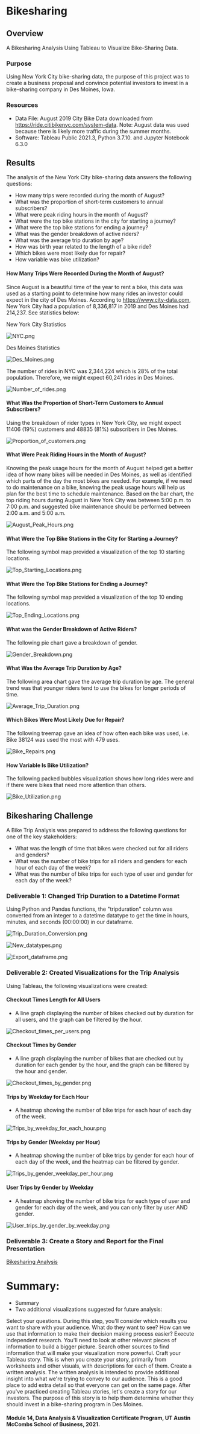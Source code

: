 # Bikesharing

## Overview
A Bikesharing Analysis Using Tableau to Visualize Bike-Sharing Data.

### Purpose
Using New York City bike-sharing data, the purpose of this project was to create a business proposal and convince potential investors to invest in a bike-sharing company in Des Moines, Iowa. 

### Resources

- Data File: August 2019 City Bike Data downloaded from https://ride.citibikenyc.com/system-data. Note: August data was used because there is likely more traffic during the summer months.
- Software: Tableau Public 2021.3, Python 3.7.10. and Jupyter Notebook 6.3.0 

## Results

The analysis of the New York City bike-sharing data answers the following questions:

- How many trips were recorded during the month of August?
- What was the proportion of short-term customers to annual subscribers?
- What were peak riding hours in the month of August?
- What were the top bike stations in the city for starting a journey?
- What were the top bike stations for ending a journey?
- What was the gender breakdown of active riders?
- What was the average trip duration by age?
- How was birth year related to the length of a bike ride?
- Which bikes were most likely due for repair?
- How variable was bike utilization? 

#### How Many Trips Were Recorded During the Month of August?

Since August is a beautiful time of the year to rent a bike, this data was used as a starting point to determine how many rides an investor could expect in the city of Des Moines. According to https://www.city-data.com, New York City had a population of 8,336,817 in 2019 and Des Moines had 214,237. See statistics below: 

New York City Statistics

![NYC.png](https://github.com/KimberlyCrawford/Bikesharing/blob/main/Resources/NYC.png)

Des Moines Statistics

![Des_Moines.png](https://github.com/KimberlyCrawford/Bikesharing/blob/main/Resources/Des_Moines.png)

The number of rides in NYC was 2,344,224 which is 28% of the total population. Therefore, we might expect 60,241 rides in Des Moines. 

![Number_of_rides.png](https://github.com/KimberlyCrawford/Bikesharing/blob/main/Resources/Number_of_rides.png)

#### What Was the Proportion of Short-Term Customers to Annual Subscribers?

Using the breakdown of rider types in New York City, we might expect 11406 (19%) customers and 48835 (81%) subscribers in Des Moines.

![Proportion_of_customers.png](https://github.com/KimberlyCrawford/Bikesharing/blob/main/Resources/Proportion_of_customers.png)

#### What Were Peak Riding Hours in the Month of August?

Knowing the peak usage hours for the month of August helped get a better idea of how many bikes will be needed in Des Moines, as well as identified which parts of the day the most bikes are needed. For example, if we need to do maintenance on a bike, knowing the peak usage hours will help us plan for the best time to schedule maintenance. Based on the bar chart, the top riding hours during August in New York City was between 5:00 p.m. to 7:00 p.m. and suggested bike maintenance should be performed between 2:00 a.m. and 5:00 a.m.

![August_Peak_Hours.png](https://github.com/KimberlyCrawford/Bikesharing/blob/main/Resources/August_Peak_Hours.png)

#### What Were the Top Bike Stations in the City for Starting a Journey?

The following symbol map provided a visualization of the top 10 starting locations. 

![Top_Starting_Locations.png](https://github.com/KimberlyCrawford/Bikesharing/blob/main/Resources/Top_Starting_Locations.png)

#### What Were the Top Bike Stations for Ending a Journey?

The following symbol map provided a visualization of the top 10 ending locations. 

![Top_Ending_Locations.png](https://github.com/KimberlyCrawford/Bikesharing/blob/main/Resources/Top_Ending_Locations.png)

#### What was the Gender Breakdown of Active Riders?

The following pie chart gave a breakdown of gender.

![Gender_Breakdown.png](https://github.com/KimberlyCrawford/Bikesharing/blob/main/Resources/Gender_Breakdown.png)

#### What Was the Average Trip Duration by Age?

The following area chart gave the average trip duration by age. The general trend was that younger riders tend to use the bikes for longer periods of time.

![Average_Trip_Duration.png](https://github.com/KimberlyCrawford/Bikesharing/blob/main/Resources/Average_Trip_Duration.png)

#### Which Bikes Were Most Likely Due for Repair? 

The following treemap gave an idea of how often each bike was used, i.e. Bike 38124 was used the most with 479 uses.

![Bike_Repairs.png](https://github.com/KimberlyCrawford/Bikesharing/blob/main/Resources/Bike_Repairs.png)

#### How Variable Is Bike Utilization? 

The following packed bubbles visualization shows how long rides were and if there were bikes that need more attention than others. 

![Bike_Utilization.png](https://github.com/KimberlyCrawford/Bikesharing/blob/main/Resources/Bike_Utilization.png)


## Bikesharing Challenge
A Bike Trip Analysis was prepared to address the following questions for one of the key stakeholders:

- What was the length of time that bikes were checked out for all riders and genders?
- What was the number of bike trips for all riders and genders for each hour of each day of the week?
- What was the number of bike trips for each type of user and gender for each day of the week?

### Deliverable 1: Changed Trip Duration to a Datetime Format

Using Python and Pandas functions, the "tripduration" column was converted from an integer to a datetime datatype to get the time in hours, minutes, and seconds (00:00:00) in our dataframe.

![Trip_Duration_Conversion.png](https://github.com/KimberlyCrawford/Bikesharing/blob/main/Resources/Trip_Duration_Conversion.png)

![New_datatypes.png](https://github.com/KimberlyCrawford/Bikesharing/blob/main/Resources/New_datatypes.png)

![Export_dataframe.png](https://github.com/KimberlyCrawford/Bikesharing/blob/main/Resources/Export_dataframe.png)


### Deliverable 2: Created Visualizations for the Trip Analysis

Using Tableau, the following visualizations were created:

#### Checkout Times Length for All Users 

- A line graph displaying the number of bikes checked out by duration for all users, and the graph can be filtered by the hour.

![Checkout_times_per_users.png](https://github.com/KimberlyCrawford/Bikesharing/blob/main/Resources/Checkout_times_per_users.png)

#### Checkout Times by Gender 

- A line graph displaying the number of bikes that are checked out by duration for each gender by the hour, and the graph can be filtered by the hour and gender.

![Checkout_times_by_gender.png](https://github.com/KimberlyCrawford/Bikesharing/blob/main/Resources/Checkout_times_by_gender.png)

#### Trips by Weekday for Each Hour 

- A heatmap showing the number of bike trips for each hour of each day of the week.

![Trips_by_weekday_for_each_hour.png](https://github.com/KimberlyCrawford/Bikesharing/blob/main/Resources/Trips_by_weekday_for_each_hour.png)

#### Trips by Gender (Weekday per Hour) 

- A heatmap showing the number of bike trips by gender for each hour of each day of the week, and the heatmap can be filtered by gender.

![Trips_by_gender_weekday_per_hour.png](https://github.com/KimberlyCrawford/Bikesharing/blob/main/Resources/Trips_by_gender_weekday_per_hour.png)

#### User Trips by Gender by Weekday 

- A heatmap showing the number of bike trips for each type of user and gender for each day of the week, and you can only filter by user AND gender.

![User_trips_by_gender_by_weekday.png](https://github.com/KimberlyCrawford/Bikesharing/blob/main/Resources/User_trips_by_gender_by_weekday.png)


### Deliverable 3: Create a Story and Report for the Final Presentation

[Bikesharing Analysis](https://public.tableau.com/views/NYCCitibikeAnalysis_16331442011330/KeyOutcomesoftheNYCCitibikeAnalysis?:language=en-US&publish=yes&:display_count=n&:origin=viz_share_link)

# Summary:

- Summary
- Two additional visualizations suggested for future analysis:


Select your questions. During this step, you'll consider which results you want to share with your audience. What do they want to see? How can we use that information to make their decision making process easier?
Execute independent research. You'll need to look at other relevant pieces of information to build a bigger picture. Search other sources to find information that will make your visualization more powerful.
Craft your Tableau story. This is when you create your story, primarily from worksheets and other visuals, with descriptions for each of them.
Create a written analysis. The written analysis is intended to provide additional insight into what we're trying to convey to our audience. This is a good place to add extra detail so that everyone can get on the same page.
After you've practiced creating Tableau stories, let's create a story for our investors. The purpose of this story is to help them determine whether they should invest in a bike-sharing program in Des Moines.

#### Module 14, Data Analysis & Visualization Certificate Program, UT Austin McCombs School of Business, 2021.
